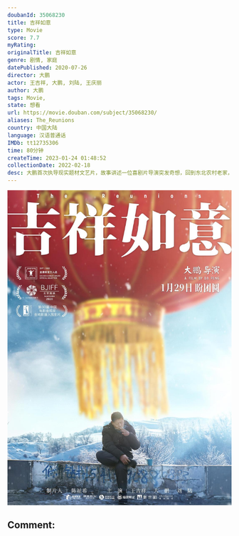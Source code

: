 ```yaml
---
doubanId: 35068230
title: 吉祥如意
type: Movie
score: 7.7
myRating: 
originalTitle: 吉祥如意
genre: 剧情, 家庭
datePublished: 2020-07-26
director: 大鹏
actor: 王吉祥, 大鹏, 刘陆, 王庆丽
author: 大鹏
tags: Movie, 
state: 想看
url: https://movie.douban.com/subject/35068230/
aliases: The_Reunions
country: 中国大陆
language: 汉语普通话
IMDb: tt12735306
time: 80分钟
createTime: 2023-01-24 01:48:52
collectionDate: 2022-02-18
desc: 大鹏首次执导现实题材文艺片，故事讲述一位喜剧片导演突发奇想，回到东北农村老家，希望将一家人如何过年拍成一部文艺电影，结果遭遇一系列意外。因拍电影而聚齐的家庭成员们，完成了最后的聚会。
---
```


![image](assets/p2632185061.jpg)

Comment: 
---

